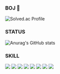 ### BOJ 👋

<!--
**Sunny14578/Sunny14578** is a ✨ _special_ ✨ repository because its `README.md` (this file) appears on your GitHub profile.

Here are some ideas to get you started:

- 🔭 I’m currently working on ...
- 🌱 I’m currently learning ...
- 👯 I’m looking to collaborate on ...
- 🤔 I’m looking for help with ...
- 💬 Ask me about ...
- 📫 How to reach me: ...
- 😄 Pronouns: ...
- ⚡ Fun fact: ...
-->

![Solved.ac Profile](http://mazassumnida.wtf/api/v2/generate_badge?boj=imsun0101)

### STATUS

![Anurag's GitHub stats](https://github-readme-stats.vercel.app/api?username=Sunny14578&show_icons=true&theme=radical)




### SKILL

<div align="left">
<img src="https://img.shields.io/badge/Docker-21375A?style=flat&logo=Docker&logoColor=2496ED"/>
<img src="https://img.shields.io/badge/PostgreSQL-21375A?style=flat&logo=PostgreSQL&logoColor=4169E1"/>
  <img src="https://img.shields.io/badge/Python-3776AB?style=flat&logo=Python&logoColor=white"/>
  <img src="https://img.shields.io/badge/Django-092E20?style=flat&logo=Django&logoColor=white"/>
  <img src="https://img.shields.io/badge/Java-007396?style=flat&logo=Java&logoColor=white"/>
  <img src="https://img.shields.io/badge/Spring-6DB33F?style=flat&logo=Spring&logoColor=white"/>
  <img src="https://img.shields.io/badge/Spring_Boot-6DB33F?style=flat&logo=Spring%20Boot&logoColor=white"/>
  <img src="https://img.shields.io/badge/JPA-007396?style=flat&logo=Java&logoColor=white"/>
</div>
